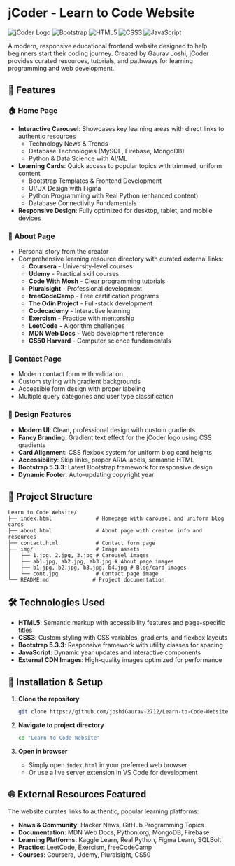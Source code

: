 # jCoder - Learn to Code Website

![jCoder Logo](https://img.shields.io/badge/jCoder-Learn%20to%20Code-brightgreen)
![Bootstrap](https://img.shields.io/badge/Bootstrap-5.3.3-purple)
![HTML5](https://img.shields.io/badge/HTML5-E34F26?logo=html5&logoColor=white)
![CSS3](https://img.shields.io/badge/CSS3-1572B6?logo=css3&logoColor=white)
![JavaScript](https://img.shields.io/badge/JavaScript-F7DF1E?logo=javascript&logoColor=black)

A modern, responsive educational frontend website designed to help beginners start their coding journey. Created by Gaurav Joshi, jCoder provides curated resources, tutorials, and pathways for learning programming and web development.

## 🌟 Features

### 🏠 **Home Page**

- **Interactive Carousel**: Showcases key learning areas with direct links to authentic resources
  - Technology News & Trends
  - Database Technologies (MySQL, Firebase, MongoDB)
  - Python & Data Science with AI/ML
- **Learning Cards**: Quick access to popular topics with trimmed, uniform content
  - Bootstrap Templates & Frontend Development
  - UI/UX Design with Figma
  - Python Programming with Real Python (enhanced content)
  - Database Connectivity Fundamentals
- **Responsive Design**: Fully optimized for desktop, tablet, and mobile devices

### 👤 **About Page**

- Personal story from the creator
- Comprehensive learning resource directory with curated external links:
  - **Coursera** - University-level courses
  - **Udemy** - Practical skill courses
  - **Code With Mosh** - Clear programming tutorials
  - **Pluralsight** - Professional development
  - **freeCodeCamp** - Free certification programs
  - **The Odin Project** - Full-stack development
  - **Codecademy** - Interactive learning
  - **Exercism** - Practice with mentorship
  - **LeetCode** - Algorithm challenges
  - **MDN Web Docs** - Web development reference
  - **CS50 Harvard** - Computer science fundamentals

### 📧 **Contact Page**

- Modern contact form with validation
- Custom styling with gradient backgrounds
- Accessible form design with proper labeling
- Multiple query categories and user type classification

### 🎨 **Design Features**

- **Modern UI**: Clean, professional design with custom gradients
- **Fancy Branding**: Gradient text effect for the jCoder logo using CSS gradients
- **Card Alignment**: CSS flexbox system for uniform blog card heights
- **Accessibility**: Skip links, proper ARIA labels, semantic HTML
- **Bootstrap 5.3.3**: Latest Bootstrap framework for responsive design
- **Dynamic Footer**: Auto-updating copyright year


<!-- ## 🚀 Live Demo

Visit the live website: [https://jcoder-website.netlify.app/] -->

## 📁 Project Structure

```
Learn to Code Website/
├── index.html              # Homepage with carousel and uniform blog cards
├── about.html              # About page with creator info and resources
├── contact.html            # Contact form page
├── img/                    # Image assets
│   ├── 1.jpg, 2.jpg, 3.jpg # Carousel images
│   ├── ab1.jpg, ab2.jpg, ab3.jpg # About page images
│   ├── b1.jpg, b2.jpg, b3.jpg, b4.jpg # Blog/card images
│   └── cont.jpg            # Contact page image
└── README.md              # Project documentation
```

## 🛠️ Technologies Used

- **HTML5**: Semantic markup with accessibility features and page-specific titles
- **CSS3**: Custom styling with CSS variables, gradients, and flexbox layouts
- **Bootstrap 5.3.3**: Responsive framework with utility classes for spacing
- **JavaScript**: Dynamic year updates and interactive components
- **External CDN Images**: High-quality images optimized for performance

## 🔧 Installation & Setup

1. **Clone the repository**

   ```bash
   git clone https://github.com/joshiGaurav-2712/Learn-to-Code-Website-jCoder-.git
   ```

2. **Navigate to project directory**

   ```bash
   cd "Learn to Code Website"
   ```

3. **Open in browser**

   - Simply open `index.html` in your preferred web browser
   - Or use a live server extension in VS Code for development


## 🌐 External Resources Featured

The website curates links to authentic, popular learning platforms:

- **News & Community**: Hacker News, GitHub Programming Topics
- **Documentation**: MDN Web Docs, Python.org, MongoDB, Firebase
- **Learning Platforms**: Kaggle Learn, Real Python, Figma Learn, SQLBolt
- **Practice**: LeetCode, Exercism, freeCodeCamp
- **Courses**: Coursera, Udemy, Pluralsight, CS50
